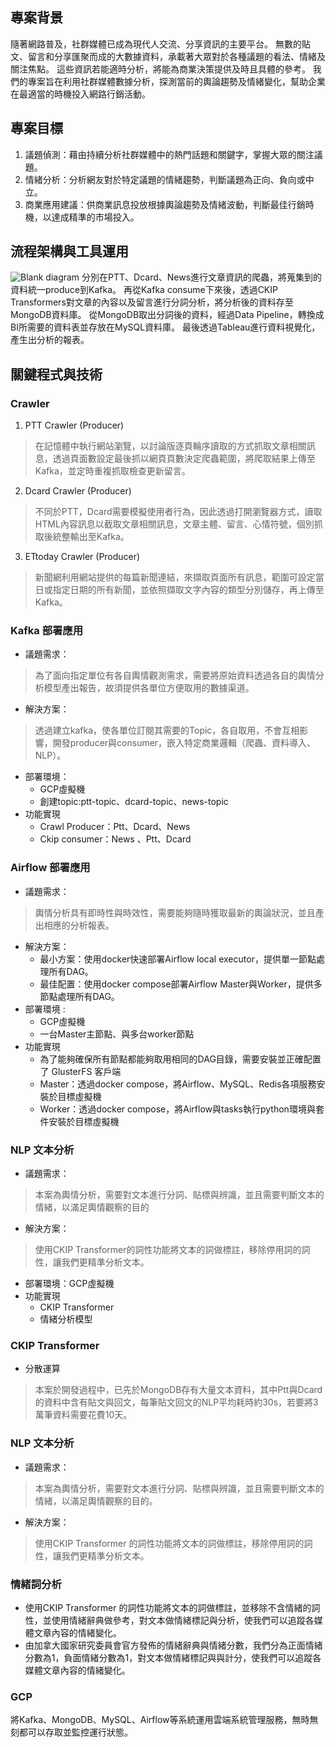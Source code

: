 ## 專案背景
隨著網路普及，社群媒體已成為現代人交流、分享資訊的主要平台。
無數的貼文、留言和分享匯聚而成的大數據資料，承載著大眾對於各種議題的看法、情緒及關注焦點。
這些資訊若能適時分析，將能為商業決策提供及時且具體的參考。
我們的專案旨在利用社群媒體數據分析，探測當前的輿論趨勢及情緒變化，幫助企業在最適當的時機投入網路行銷活動。

## 專案目標
1. 議題偵測：藉由持續分析社群媒體中的熱門話題和關鍵字，掌握大眾的關注議題。
2. 情緒分析：分析網友對於特定議題的情緒趨勢，判斷議題為正向、負向或中立。
3. 商業應用建議：供商業訊息投放根據輿論趨勢及情緒波動，判斷最佳行銷時機，以達成精準的市場投入。

## 流程架構與工具運用
![Blank diagram](https://github.com/user-attachments/assets/0df26931-026a-4b64-af24-61c063e6bd03)
分別在PTT、Dcard、News進行文章資訊的爬蟲，將蒐集到的資料統一produce到Kafka。
再從Kafka consume下來後，透過CKIP Transformers對文章的內容以及留言進行分詞分析，將分析後的資料存至MongoDB資料庫。
從MongoDB取出分詞後的資料，經過Data Pipeline，轉換成BI所需要的資料表並存放在MySQL資料庫。
最後透過Tableau進行資料視覺化，產生出分析的報表。

## 關鍵程式與技術
### Crawler
1. PTT Crawler (Producer)
>在記憶體中執行網站瀏覽，以討論版逐頁輪序讀取的方式抓取文章相關訊息，透過頁面數設定最後抓以網頁頁數決定爬蟲範圍，將爬取結果上傳至Kafka，並定時重複抓取檢查更新留言。
2. Dcard Crawler (Producer)
>不同於PTT，Dcard需要模擬使用者行為，因此透過打開瀏覽器方式，讀取HTML內容訊息以截取文章相關訊息，文章主體、留言、心情符號，個別抓取後統整輸出至Kafka。
3. ETtoday  Crawler (Producer)
>新聞網利用網站提供的每篇新聞連結，來擷取頁面所有訊息，範圍可設定當日或指定日期的所有新聞，並依照擷取文字內容的類型分別儲存，再上傳至Kafka。

### Kafka 部署應用
* 議題需求：
>為了面向指定單位有各自輿情觀測需求，需要將原始資料透過各自的輿情分析模型產出報告，故須提供各單位方便取用的數據渠道。
* 解決方案：
>透過建立kafka，使各單位訂閱其需要的Topic，各自取用，不會互相影響，開發producer與consumer，嵌入特定商業邏輯（爬蟲、資料導入、NLP）。
* 部署環境：​
    * GCP虛擬機​
    * 創建topic:ptt-topic、dcard-topic、news-topic
* 功能實現​
    * Crawl Producer：Ptt、Dcard、News
    * Ckip consumer：News 、Ptt、Dcard

### Airflow 部署應用
* 議題需求：
>輿情分析具有即時性與時效性，需要能夠隨時獲取最新的輿論狀況，並且產出相應的分析報表。
* 解決方案：
    * 最小方案：使用docker快速部署Airflow local executor，提供單一節點處理所有DAG。
    * 最佳配置：使用docker compose部署Airflow Master與Worker，提供多節點處理所有DAG。
* 部署環境 :
    * GCP虛擬機
    * 一台Master主節點、與多台worker節點
* 功能實現​
    * 為了能夠確保所有節點都能夠取用相同的DAG目錄，需要安裝並正確配置了 GlusterFS 客戶端​
    * Master：透過docker compose，將Airflow、MySQL、Redis各項服務安裝於目標虛擬機​
    * Worker：透過docker compose，將Airflow與tasks執行python環境與套件安裝於目標虛擬機

### NLP 文本分析
* 議題需求：​
> 本案為輿情分析，需要對文本進行分詞、貼標與辨識，並且需要判斷文本的情緒，以滿足輿情觀察的目的
* 解決方案：
>使用CKIP Transformer的詞性功能將文本的詞做標註，移除停用詞的詞性，讓我們更精準分析文本。
* 部署環境：​GCP虛擬機
* 功能實現​
  * CKIP Transformer​
  * 情緒分析模型

### CKIP Transformer​
* 分散運算​
>本案於開發過程中，已先於MongoDB存有大量文本資料，其中Ptt與Dcard的資料中含有貼文與回文，每筆貼文回文的NLP平均耗時約30s，若要將3萬筆資料需要花費10天。

### NLP 文本分析
* 議題需求：
>本案為輿情分析，需要對文本進行分詞、貼標與辨識，並且需要判斷文本的情緒，以滿足輿情觀察的目的。​
* 解決方案：
>使用CKIP Transformer 的詞性功能將文本的詞做標註，移除停用詞的詞性，讓我們更精準分析文本。

### 情緒詞分析​
* 使用CKIP Transformer 的詞性功能將文本的詞做標註，並移除不含情緒的詞性，並使用情緒辭典做參考，對文本做情緒標記與分析，使我們可以追蹤各媒體文章內容的情緒變化。
* 由加拿大國家研究委員會官方發佈的情緒辭典與情緒分數，我們分為正面情緒分數為1，負面情緒分數為1，對文本做情緒標記與與計分，使我們可以追蹤各媒體文章內容的情緒變化。
### GCP
將Kafka、MongoDB、MySQL、Airflow等系統運用雲端系統管理服務，無時無刻都可以存取並監控運行狀態。
